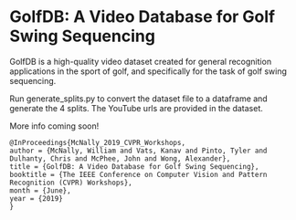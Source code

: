 # GolfDB: A Video Database for Golf Swing Sequencing
GolfDB is a high-quality video dataset created for general recognition applications in the sport of golf, and specifically for the task of golf swing sequencing. 

Run generate_splits.py to convert the dataset file to a dataframe and generate the 4 splits. The YouTube urls are provided in the dataset. 

More info coming soon!

```
@InProceedings{McNally_2019_CVPR_Workshops,
author = {McNally, William and Vats, Kanav and Pinto, Tyler and Dulhanty, Chris and McPhee, John and Wong, Alexander},
title = {GolfDB: A Video Database for Golf Swing Sequencing},
booktitle = {The IEEE Conference on Computer Vision and Pattern Recognition (CVPR) Workshops},
month = {June},
year = {2019}
}
```

